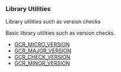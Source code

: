 ### Library Utilities

Library utilities such as version checks

 Basic library utilities such as version checks.

* [GCR_MICRO_VERSION]()
* [GCR_MAJOR_VERSION]()
* [GCR_CHECK_VERSION]()
* [GCR_MINOR_VERSION]()
